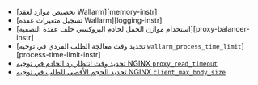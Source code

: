 * [تخصيص موارد لعقد Wallarm][memory-instr]
* [تسجيل متغيرات عقدة Wallarm][logging-instr]
* [استخدام موازن الحمل لخادم البروكسي خلف عقدة التصفية][proxy-balancer-instr]
* [تحديد وقت معالجة الطلب الفردي في توجيه `wallarm_process_time_limit`][process-time-limit-instr]
* [تحديد وقت انتظار رد الخادم في توجيه NGINX `proxy_read_timeout`](https://nginx.org/en/docs/http/ngx_http_proxy_module.html#proxy_read_timeout)
* [تحديد الحجم الأقصى للطلب في توجيه NGINX `client_max_body_size`](https://nginx.org/en/docs/http/ngx_http_core_module.html#client_max_body_size)